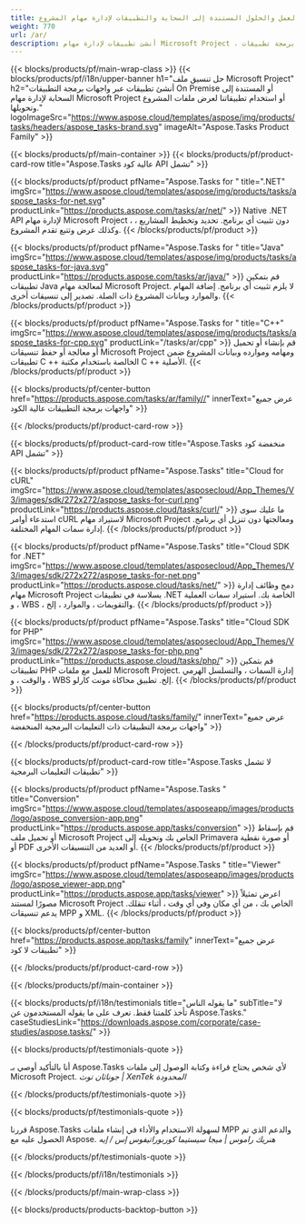 ```yaml
---
title: الحلول المستندة إلى أماكن العمل والحلول المستندة إلى السحابة والتطبيقات لإدارة مهام المشروع 
weight: 770
url: /ar/
description: أنشئ تطبيقات لإدارة مهام Microsoft Project ، باستخدام واجهات برمجة تطبيقات High Code أو SDK المستندة إلى السحابة. أو استخدم تطبيقاتنا عبر الأنظمة الأساسية لعرض المهام أو تحويلها.
---
```


{{< blocks/products/pf/main-wrap-class >}}
{{< blocks/products/pf/i18n/upper-banner h1="حل تنسيق ملف Microsoft Project" h2="أنشئ تطبيقات عبر واجهات برمجة التطبيقات On Premise أو المستندة إلى السحابة لإدارة مهام Microsoft Project أو استخدام تطبيقاتنا لعرض ملفات المشروع وتحويلها." logoImageSrc="https://www.aspose.cloud/templates/aspose/img/products/tasks/headers/aspose_tasks-brand.svg" imageAlt="Aspose.Tasks Product Family" >}}

{{< blocks/products/pf/main-container >}}
{{< blocks/products/pf/product-card-row title="Aspose.Tasks عالية كود API تشمل" >}}

{{< blocks/products/pf/product pfName="Aspose.Tasks for " title=".NET" imgSrc="https://www.aspose.cloud/templates/aspose/img/products/tasks/aspose_tasks-for-net.svg" productLink="https://products.aspose.com/tasks/ar/net/" >}}
Native .NET API لإدارة مهام Microsoft Project ، دون تثبيت أي برنامج. تحديد وتخطيط المشاريع ، وكذلك عرض وتتبع تقدم المشروع.
{{< /blocks/products/pf/product >}}

{{< blocks/products/pf/product pfName="Aspose.Tasks for " title="Java" imgSrc="https://www.aspose.cloud/templates/aspose/img/products/tasks/aspose_tasks-for-java.svg" productLink="https://products.aspose.com/tasks/ar/java/" >}}
قم بتمكين تطبيقات Java لمعالجة مهام Microsoft Project. لا يلزم تثبيت أي برنامج. إضافة المهام والموارد وبيانات المشروع ذات الصلة. تصدير إلى تنسيقات أخرى.
{{< /blocks/products/pf/product >}}

{{< blocks/products/pf/product pfName="Aspose.Tasks for " title="C++" imgSrc="https://www.aspose.cloud/templates/aspose/img/products/tasks/aspose_tasks-for-cpp.svg" productLink="/tasks/ar/cpp" >}}
قم بإنشاء أو تحميل أو معالجة أو حفظ تنسيقات Microsoft Project ومهامه وموارده وبيانات المشروع ضمن تطبيقات C ++ الخالصة باستخدام مكتبة C ++ الأصلية.
{{< /blocks/products/pf/product >}}

{{< blocks/products/pf/center-button href="https://products.aspose.com/tasks/ar/family//" innerText="عرض جميع واجهات برمجة التطبيقات عالية الكود" >}}

{{< /blocks/products/pf/product-card-row >}}

{{< blocks/products/pf/product-card-row title="Aspose.Tasks منخفضة كود API تشمل" >}}

{{< blocks/products/pf/product pfName="Aspose.Tasks" title="Cloud for cURL" imgSrc="https://www.aspose.cloud/templates/asposecloud/App_Themes/V3/images/sdk/272x272/aspose_tasks-for-curl.png" productLink="https://products.aspose.cloud/tasks/curl/" >}}
ما عليك سوى استدعاء أوامر cURL لاستيراد مهام Microsoft Project ومعالجتها دون تنزيل أي برنامج. إدارة سمات المهام المختلفة.
{{< /blocks/products/pf/product >}}

{{< blocks/products/pf/product pfName="Aspose.Tasks" title="Cloud SDK for .NET" imgSrc="https://www.aspose.cloud/templates/asposecloud/App_Themes/V3/images/sdk/272x272/aspose_tasks-for-net.png" productLink="https://products.aspose.cloud/tasks/net/" >}}
دمج وظائف إدارة مهام Microsoft Project بسلاسة في تطبيقات .NET الخاصة بك. استيراد سمات العملية ، و WBS ، والتقويمات ، والموارد ، إلخ.
{{< /blocks/products/pf/product >}}

{{< blocks/products/pf/product pfName="Aspose.Tasks" title="Cloud SDK for PHP" imgSrc="https://www.aspose.cloud/templates/asposecloud/App_Themes/V3/images/sdk/272x272/aspose_tasks-for-php.png" productLink="https://products.aspose.cloud/tasks/php/" >}}
قم بتمكين تطبيقات PHP للعمل مع ملفات Microsoft Project. إدارة السمات ، والتسلسل الهرمي ، والوقت ، و WBS إلخ. تطبيق محاكاة مونت كارلو.
{{< /blocks/products/pf/product >}}

{{< blocks/products/pf/center-button href="https://products.aspose.cloud/tasks/family/" innerText="عرض جميع واجهات برمجة التطبيقات ذات التعليمات البرمجية المنخفضة" >}}

{{< /blocks/products/pf/product-card-row >}}

{{< blocks/products/pf/product-card-row title="Aspose.Tasks لا تشمل تطبيقات التعليمات البرمجية" >}}

{{< blocks/products/pf/product pfName="Aspose.Tasks " title="Conversion" imgSrc="https://www.aspose.cloud/templates/asposeapp/images/products/logo/aspose_conversion-app.png" productLink="https://products.aspose.app/tasks/conversion" >}}
قم بإسقاط أو تحميل ملف Microsoft Project الخاص بك وتحويله إلى Primavera أو صورة نقطية أو PDF أو العديد من التنسيقات الأخرى.
{{< /blocks/products/pf/product >}}

{{< blocks/products/pf/product pfName="Aspose.Tasks " title="Viewer" imgSrc="https://www.aspose.cloud/templates/asposeapp/images/products/logo/aspose_viewer-app.png" productLink="https://products.aspose.app/tasks/viewer" >}}
اعرض تمثيلاً مصورًا لمستند Microsoft Project الخاص بك ، من أي مكان وفي أي وقت ، أثناء تنقلك. يدعم تنسيقات MPP و XML.
{{< /blocks/products/pf/product >}}

{{< blocks/products/pf/center-button href="https://products.aspose.app/tasks/family" innerText="عرض جميع تطبيقات لا كود" >}}

{{< /blocks/products/pf/product-card-row >}}

{{< /blocks/products/pf/main-container >}}

{{< blocks/products/pf/i18n/testimonials title="ما يقوله الناس" subTitle="لا تأخذ كلمتنا فقط. تعرف على ما يقوله المستخدمون عن Aspose.Tasks." caseStudiesLink="https://downloads.aspose.com/corporate/case-studies/aspose.tasks/" >}}

{{< blocks/products/pf/testimonials-quote >}}
<p class="first">
 أنا بالتأكيد أوصي بـ Aspose.Tasks لأي شخص يحتاج قراءة وكتابة الوصول إلى ملفات Microsoft Project.
 <em>
  جوناثان توث | XenTek المحدودة
 </em>
</p>

{{< /blocks/products/pf/testimonials-quote >}}

{{< blocks/products/pf/testimonials-quote >}}
<p class="second">
 قررنا Aspose.Tasks لسهولة الاستخدام والأداء في إنشاء ملفات MPP والدعم الذي تم الحصول عليه مع Aspose.
 <em>
  هنريك راموس | ميجا سيستيما كوربوراتيفوس إس / إيه
 </em>
</p>

{{< /blocks/products/pf/testimonials-quote >}}

{{< /blocks/products/pf/i18n/testimonials >}}

{{< /blocks/products/pf/main-wrap-class >}}

{{< blocks/products/products-backtop-button >}}